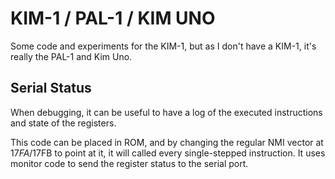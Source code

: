# KIM-1 / PAL-1 / KIM UNO


Some code and experiments for the KIM-1, but as I don't have a KIM-1, it's really the PAL-1 and Kim Uno.

## Serial Status

When debugging, it can be useful to have a log of the executed instructions and state of the 
registers. 

This code can be placed in ROM, and by changing the regular  NMI vector at $17FA/$17FB to point at it,
it will called every single-stepped instruction. It uses monitor code to send the register status to the serial port. 
